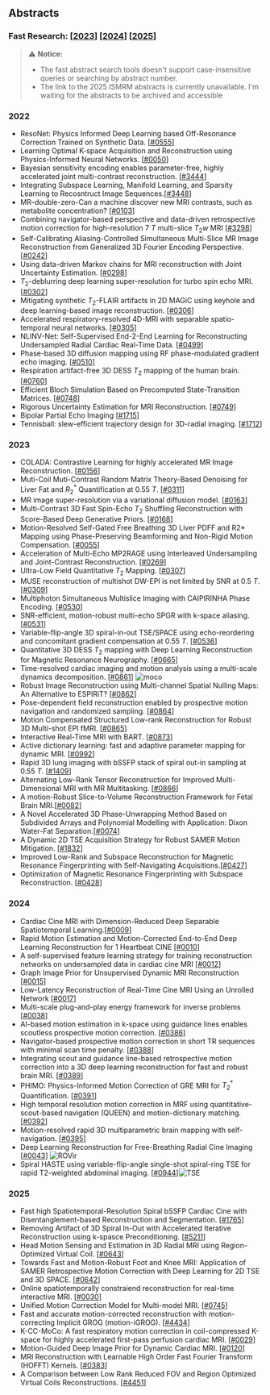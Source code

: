 ## Abstracts

### Fast Research: [[2023](https://ismrm2023-unofficial.netlify.app/)] [[2024](https://meetingsearch.ismrm.org/2024/)] [[2025](https://meetingsearch.ismrm.org/2025)]

> ⚠️ **Notice:**
> - The fast abstract search tools doesn't support case-insensitive queries or searching by abstract number. 
> - The link to the 2025 ISMRM abstracts is currently unavailable. I'm waiting for the abstracts to be archived and accessible


### 2022
- ResoNet: Physics Informed Deep Learning based Off-Resonance Correction Trained on Synthetic Data. [[#0555](https://cds.ismrm.org/protected/22MPresentations/abstracts/0555.html)]
- Learning Optimal K-space Acquisition and Reconstruction using Physics-Informed Neural Networks.  [[#0050](https://cds.ismrm.org/protected/22MPresentations/abstracts/0050.html)]
- Bayesian sensitivity encoding enables parameter-free, highly accelerated joint multi-contrast reconstruction. [[#3444](https://cds.ismrm.org/protected/22MPresentations/abstracts/3444.html)]
- Integrating Subspace Learning, Manifold Learning, and Sparsity Learning to Recosntruct Image Sequences.[[#3448](https://cds.ismrm.org/protected/22MPresentations/abstracts/3448.html)]
- MR-double-zero-Can a machine discover new MRI contrasts, such as metabolite concentration? [[#0103](https://cds.ismrm.org/protected/22MPresentations/abstracts/0103.html)]
- Combining navigator-based perspective and data-driven retrospective motion correction for high-resolution 7 $T$ multi-slice $T_2w$ MRI [[#3298](https://cds.ismrm.org/protected/22MPresentations/abstracts/3298.html)]
- Self-Calibrating Aliasing-Controlled Simultaneous Multi-Slice MR Image Reconstruction from Generalized 3D Fourier Encoding Perspective. [[#0242](https://cds.ismrm.org/protected/22MPresentations/abstracts/0242.html)]
- Using data-driven Markov chains for MRI reconstruction with Joint Uncertainty Estimation. [[#0298](https://cds.ismrm.org/protected/22MPresentations/abstracts/0298.html)]
- $T_2$-deblurring deep learning super-resolution for turbo spin echo MRI. [[#0302](https://cds.ismrm.org/protected/22MPresentations/abstracts/0302.html)]
- Mitigating synthetic $T_2$-FLAIR artifacts in 2D MAGiC using keyhole and deep learning-based image reconstruction. [[#0306](https://cds.ismrm.org/protected/22MPresentations/abstracts/0306.html)]
- Accelerated respiratory-resolved 4D-MRI with separable spatio-temporal neural networks. [[#0305](https://cds.ismrm.org/protected/22MPresentations/abstracts/0305.html)]
- NLINV-Net: Self-Supervised End-2-End Learning for Reconstructing Undersampled Radial Cardiac Real-Time Data. [[#0499](https://cds.ismrm.org/protected/22MPresentations/abstracts/0499.html)]
- Phase-based 3D diffusion mapping using RF phase-modulated gradient echo imaging. [[#0510](https://cds.ismrm.org/protected/22MPresentations/abstracts/0510.html)]
- Respiration artifact-free 3D DESS $T_2$ mapping of the human brain. [[#0760](https://cds.ismrm.org/protected/22MPresentations/abstracts/0760.html)]
- Efficient Bloch Simulation Based on Precomputed State-Transition Matrices. [[#0748](https://cds.ismrm.org/protected/22MPresentations/abstracts/0748.html)]
- Rigorous Uncertainty Estimation for MRI Reconstruction. [[#0749](https://cds.ismrm.org/protected/22MPresentations/abstracts/0749.html)]
- Bipolar Partial Echo Imaging [[#1715](https://cds.ismrm.org/protected/22MPresentations/abstracts/1715.html)]
- Tennisball: slew-efficient trajectory design for 3D-radial imaging. [[#1712](https://cds.ismrm.org/protected/22MPresentations/abstracts/1712.html)]

### 2023
- COLADA: Contrastive Learning for highly accelerated MR Image Reconstruction. [[#0156](https://cds.ismrm.org/protected/23MPresentations/abstracts/0156.html)]
- Muti-Coil Muti-Contrast Random Matrix Theory-Based Denoising for Liver Fat and $R_2^*$ Quantification at 0.55 $T$. [[#0311](https://cds.ismrm.org/protected/23MPresentations/abstracts/0311.html)]
- MR image super-resolution via a variational diffusion model. [[#0163](https://cds.ismrm.org/protected/23MPresentations/abstracts/0163.html)]
- Multi-Contrast 3D Fast Spin-Echo $T_2$ Shuffling Reconstruction with Score-Based Deep Generative Priors. [[#0168](https://cds.ismrm.org/protected/23MPresentations/abstracts/0168.html)]
- Motion-Resolved Self-Gated Free Breathing 3D Liver PDFF and R2* Mapping using Phase-Preserving Beamforming and Non-Rigid Motion Compensation. [[#0055](https://cds.ismrm.org/protected/23MPresentations/abstracts/0055.html)]
- Acceleration of Multi-Echo MP2RAGE using Interleaved Undersampling and Joint-Contrast Reconstruction. [[#0269](https://cds.ismrm.org/protected/23MPresentations/abstracts/0269.html)]
- Ultra-Low Field Quantitative $T_2$ Mapping. [[#0307](https://cds.ismrm.org/protected/23MPresentations/abstracts/0307.html)]
- MUSE reconstruction of multishot DW-EPI is not limited by SNR at 0.5 $T$. [[#0309](https://cds.ismrm.org/protected/23MPresentations/abstracts/0309.html)]
- Multiphoton Simultaneous Multislice Imaging with CAIPIRINHA Phase Encoding. [[#0530](https://cds.ismrm.org/protected/23MPresentations/abstracts/0530.html)]
- SNR-efficient, motion-robust multi-echo SPGR with k-space aliasing. [[#0531](https://cds.ismrm.org/protected/23MPresentations/abstracts/0531.html)]
- Variable-flip-angle 3D spiral-in-out TSE/SPACE using echo-reordering and concomitant gradient compensation at 0.55 $T$. [[#0536](https://cds.ismrm.org/protected/23MPresentations/abstracts/0536.html)]
- Quantitative 3D DESS $T_2$ mapping with Deep Learning Reconstruction for Magnetic Resonance Neurography. [[#0665](https://cds.ismrm.org/protected/23MPresentations/abstracts/0665.html)]
- Time-resolved cardiac imaging and motion analysis using a multi-scale dynamics decomposition. [[#0861](https://cds.ismrm.org/protected/23MPresentations/abstracts/0861.html)] ![moco](https://img.shields.io/badge/recon-moco-blue)
- Robust Image Reconstruction using Multi-channel Spatial Nulling Maps: An Alternative to ESPIRiT? [[#0862](https://cds.ismrm.org/protected/23MPresentations/abstracts/0862.html)]
- Pose-dependent field reconstruction enabled by prospective motion navigation and randomized sampling. [[#0864](https://cds.ismrm.org/protected/23MPresentations/abstracts/0864.html)]
- Motion Compensated Structured Low-rank Reconstruction for Robust 3D Multi-shot EPI fMRI. [[#0865](https://cds.ismrm.org/protected/23MPresentations/abstracts/0865.html)]
- Interactive Real-Time MRI with BART. [[#0873](https://cds.ismrm.org/protected/23MPresentations/abstracts/0873.html)]
- Active dictionary learning: fast and adaptive parameter mapping for dynamic MRI. [[#0992](https://cds.ismrm.org/protected/23MPresentations/abstracts/0992.html)]
- Rapid 3D lung imaging with bSSFP stack of spiral out-in sampling at 0.55 $T$. [[#1409](https://cds.ismrm.org/protected/23MPresentations/abstracts/1409.html)]
- Alternating Low-Rank Tensor Reconstruction for Improved Multi-Dimensional MRI with MR Multitasking. [[#0866](https://cds.ismrm.org/protected/23MPresentations/abstracts/0866.html)]
- A motion-Robust Slice-to-Volume Reconstruction Framework for Fetal Brain MRI.[[#0082](https://cds.ismrm.org/protected/23MPresentations/abstracts/0082.html)]
- A Novel Accelerated 3D Phase-Unwrapping Method Based on Subdivided Arrays and Polynomial Modelling with Application: Dixon Water-Fat Separation.[[#0074](https://cds.ismrm.org/protected/23MPresentations/abstracts/0074.html)]
- A Dynamic 2D TSE Acquisition Strategy for Robust SAMER Motion Mitigation. [[#1832](https://cds.ismrm.org/protected/23MPresentations/abstracts/1832.html)]
- Improved Low-Rank and Subspace Reconstruction for Magnetic Resonance Fingerprinting with Self-Navigating Acquisitions.[[#0427](https://cds.ismrm.org/protected/23MPresentations/abstracts/0427.html)]
- Optimization of Magnetic Resonance Fingerprinting with Subspace Reconstruction. [[#0428](https://cds.ismrm.org/protected/23MPresentations/abstracts/0428.html)]

### 2024
- Cardiac Cine MRI with Dimension-Reduced Deep Separable Spatiotemporal Learning.[[#0009](https://cds.ismrm.org/protected/24MPresentations/abstracts/0009.html)]
- Rapid Motion Estimation and Motion-Corrected End-to-End Deep Learning Reconstruction for 1 Heartbeat CINE [[#0010](https://cds.ismrm.org/protected/24MPresentations/abstracts/0010.html)]
- A self-supervised feature learning strategy for training reconstruction networks on undersampled data in cardiac cine MRI [[#0012](https://cds.ismrm.org/protected/24MPresentations/abstracts/0012.html)]
- Graph Image Prior for Unsupervised Dynamic MRI Reconstruction [[#0015](https://cds.ismrm.org/protected/24MPresentations/abstracts/0015.html)]
- Low-Latency Reconstruction of Real-Time Cine MRI Using an Unrolled Network [[#0017](https://cds.ismrm.org/protected/24MPresentations/abstracts/0017.html)]
- Multi-scale plug-and-play energy framework for inverse problems [[#0038](https://cds.ismrm.org/protected/24MPresentations/abstracts/0038.html)]
- AI-based motion estimation in k-space using guidance lines enables scoutless prospective motion correction. [[#0386](https://cds.ismrm.org/protected/24MPresentations/abstracts/0386.html)]
- Navigator-based prospective motion correction in short TR sequences with minimal scan time penalty. [[#0388](https://cds.ismrm.org/protected/24MPresentations/abstracts/0388.html)]
- Integrating scout and guidance line-based retrospective motion correction into a 3D deep learning reconstruction for fast and robust brain MRI. [[#0389](https://cds.ismrm.org/protected/24MPresentations/abstracts/0389.html)]
- PHIMO: Physics-Informed Motion Correction of GRE MRI for $T_2^*$ Quantification. [[#0391](https://cds.ismrm.org/protected/24MPresentations/abstracts/0391.html)]
- High temporal resolution motion correction in MRF using quantitative-scout-based navigation (QUEEN) and motion-dictionary matching. [[#0392](https://cds.ismrm.org/protected/24MPresentations/abstracts/0392.html)]
- Motion-resolved rapid 3D multiparametric brain mapping with self-navigation. [[#0395](https://cds.ismrm.org/protected/24MPresentations/abstracts/0395.html)]
- Deep Learning Reconstruction for Free-Breathing Radial Cine Imaging [[#0043](https://cds.ismrm.org/protected/24MPresentations/abstracts/0043.html)] ![ROVir](https://img.shields.io/badge/recon-ROVir-blue)
- Spiral HASTE using variable-flip-angle single-shot spiral-ring TSE for rapid T2-weighted abdominal imaging. [[#0944](https://cds.ismrm.org/protected/24MPresentations/abstracts/0944.html)]![TSE](https://img.shields.io/badge/spiral-TSE-blue)

### 2025
- Fast high Spatiotemporal-Resolution Spiral bSSFP Cardiac Cine with Disentanglement-based Reconstruction and Segmentation. [[#1765](https://cds.ismrm.org/protected/25MPresentations/abstracts/1765.html)]
- Removing Artifact of 3D Spiral In-Out with Accelerated Iterative Reconstruction using k-spasce Preconditioning. [[#5211](https://cds.ismrm.org/protected/25MPresentations/abstracts/5211.html)]
- Head Motion Sensing and Estimation in 3D Radial MRI using Region-Optimized Virtual Coil. [[#0643](https://cds.ismrm.org/protected/25MPresentations/abstracts/0643.html)]
- Towards Fast and Motion-Robust Foot and Knee MRI: Application of SAMER Retrospective Motion Correction with Deep Learning for 2D TSE and 3D SPACE. [[#0642](https://cds.ismrm.org/protected/25MPresentations/abstracts/0642.html)]
- Online spatiotemporally constraiend reconstruction for real-time interactive MRI. [[#0030](https://cds.ismrm.org/protected/25MPresentations/abstracts/0030.html)]
- Unified Motion Correction Model for Multi-model MRI. [[#0745](https://cds.ismrm.org/protected/25MPresentations/abstracts/0745.html)]
- Fast and accurate motion-corrected reconstruction with motion-correcting Implicit GROG (motion-iGROG). [[#4434](https://cds.ismrm.org/protected/25MPresentations/abstracts/4434.html)]
- K-CC-MoCo: A fast respiratory motion correction in coil-compressed K-space for highly accelerated first-pass perfusion cardiac MRI. [[#0029](https://cds.ismrm.org/protected/25MPresentations/abstracts/0029.html)]
- Motion-Guided Deep Image Prior for Dynamic Cardiac MRI. [[#0120](https://cds.ismrm.org/protected/25MPresentations/abstracts/0120.html)]
- MRI Reconstruction with Learnable High Order Fast Fourier Transform (HOFFT) Kernels. [[#0383](https://cds.ismrm.org/protected/25MPresentations/abstracts/0383.html)]
- A Comparison between Low Rank Reduced FOV and Region Optimized Virtual Coils Reconstructions. [[#4451](https://cds.ismrm.org/protected/25MPresentations/abstracts/4451.html)]
